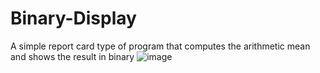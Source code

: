 # Binary-Display
A simple report card type of program that computes the arithmetic mean and shows the result in binary
![image](https://user-images.githubusercontent.com/103317959/167254153-2a02a0ec-6290-4c86-aecb-3c8efaddefd9.png)
